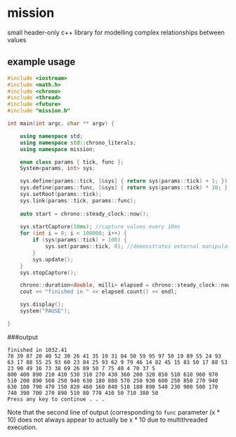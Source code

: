 # mission
small header-only c++ library for modelling complex relationships between values

## example usage

```c++
#include <iostream>
#include <math.h>
#include <chrono>
#include <thread>
#include <future>
#include "mission.h"

int main(int argc, char ** argv) {

	using namespace std;
	using namespace std::chrono_literals;
	using namespace mission;

	enum class params { tick, func };
	System<params, int> sys;

	sys.define(params::tick, [&sys] { return sys(params::tick) + 1; });
	sys.define(params::func, [&sys] { return sys(params::tick) * 10; });
	sys.setRoot(params::tick);
	sys.link(params::tick, params::func);
	
	auto start = chrono::steady_clock::now();
	
	sys.startCapture(10ms); //capture values every 10ms
	for (int i = 0; i < 100000; i++) {
		if (sys(params::tick) > 100) {
			sys.set(params::tick, 0); //demonstrates external manipulation of values
		}
		sys.update();
	}
	sys.stopCapture();

	chrono::duration<double, milli> elapsed = chrono::steady_clock::now() - start;
	cout << "finished in " << elapsed.count() << endl;

	sys.display();
	system("PAUSE");

}
```
###output
```
finished in 1032.41
78 39 87 20 40 52 30 26 41 35 19 31 84 50 59 95 97 50 19 89 55 24 93 63 17 88 55 25 93 60 23 84 25 93 62 9 79 46 14 82 45 15 83 50 17 88 53 23 90 49 16 73 38 69 26 89 50 7 75 40 4 70 37 5
800 400 890 210 410 530 310 270 430 360 200 320 850 510 610 960 970 510 200 890 560 250 940 630 180 880 570 250 930 600 250 850 270 940 630 100 790 470 150 820 460 160 840 510 180 890 540 230 900 500 170 740 390 700 270 890 510 80 770 410 50 710 380 50
Press any key to continue . . .
```
Note that the second line of output (corresponding to ```func``` parameter (x * 10) does not always appear to actually be x * 10 due to multithreaded execution.

